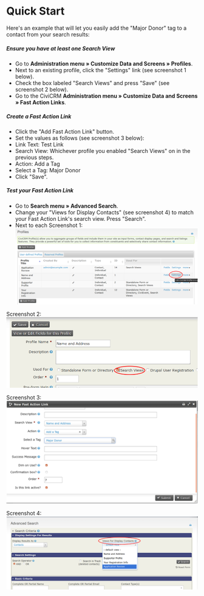 # Quick Start

Here's an example that will let you easily add the "Major Donor" tag to a contact from your search results:

##### Ensure you have at least one Search View
* Go to **Administration menu » Customize Data and Screens » Profiles**.
* Next to an existing profile, click the "Settings" link (see screenshot 1 below).
* Check the box labeled "Search Views" and press "Save" (see screenshot 2 below).
* Go to the CiviCRM **Administration menu » Customize Data and Screens » Fast Action Links**.

##### Create a Fast Action Link
* Click the "Add Fast Action Link" button.
* Set the values as follows (see screenshot 3 below):
 * Link Text: Test Link
 * Search View: Whichever profile you enabled "Search Views" on in the previous steps.   
 * Action: Add a Tag
 * Select a Tag: Major Donor
* Click "Save".

##### Test your Fast Action Link
* Go to **Search menu » Advanced Search**.
* Change your "Views for Display Contacts" (see screenshot 4) to match your Fast Action Link's search view.  Press "Search".
* Next to each 
Screenshot 1:
![Screenshot of "Profiles" menu showing "Settings" link](img/Selection_141.png)

Screenshot 2:
![Screenshot of "Search Views" checkbox](img/Selection_142.png)

Screenshot 3:
![Screenshot of "New Fast Action Link" configured as described](img/Selection_143.png)

Screenshot 4:
![Screenshot of Advanced Search's "Views for Display Contacts"](img/Selection_138.png)

